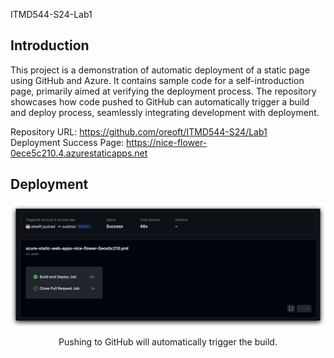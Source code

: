 ITMD544-S24-Lab1

## Introduction

This project is a demonstration of automatic deployment of a static page using GitHub and Azure. It contains sample code
for a self-introduction page, primarily aimed at verifying the deployment process. The repository showcases how code
pushed to GitHub can automatically trigger a build and deploy process, seamlessly integrating development with
deployment.

Repository URL: https://github.com/oreoft/ITMD544-S24/Lab1
<br>
Deployment Success Page: https://nice-flower-0ece5c210.4.azurestaticapps.net


## Deployment
![img.png](img.png)
<center>Pushing to GitHub will automatically trigger the build.</center>




